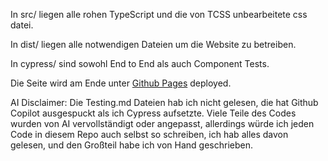 In src/ liegen alle rohen TypeScript und die von TCSS unbearbeitete css datei.

In dist/ liegen alle notwendigen Dateien um die Website zu betreiben.

In cypress/ sind sowohl End to End als auch Component Tests.

Die Seite wird am Ende unter [Github Pages](https://blockmaster2706.github.io/rawdog-website/) deployed.

AI Disclaimer:
Die Testing.md Dateien hab ich nicht gelesen, die hat Github Copilot ausgespuckt als ich Cypress aufsetzte. Viele Teile des Codes wurden von AI vervollständigt oder angepasst, allerdings würde ich jeden Code in diesem Repo auch selbst so schreiben, ich hab alles davon gelesen, und den Großteil habe ich von Hand geschrieben.
